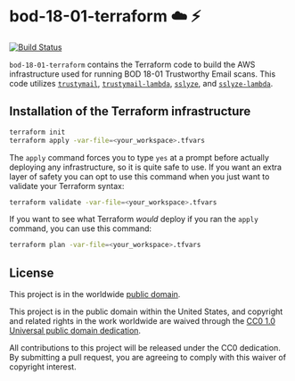 # bod-18-01-terraform :cloud: :zap: #

[![Build Status](https://travis-ci.com/cisagov/bod-18-01-terraform.svg?branch=develop)](https://travis-ci.com/cisagov/bod-18-01-terraform)

`bod-18-01-terraform` contains the Terraform code to build the AWS
infrastructure used for running BOD 18-01 Trustworthy Email scans.
This code utilizes
[`trustymail`](https://github.com/cisagov/trustymail),
[`trustymail-lambda`](https://github.com/cisagov/trustymail-lambda),
[`sslyze`](https://github.com/nabla-c0d3/sslyze), and
[`sslyze-lambda`](https://github.com/cisagov/sslyze-lambda).

## Installation of the Terraform infrastructure ##

```bash
terraform init
terraform apply -var-file=<your_workspace>.tfvars
```

The `apply` command forces you to type `yes` at a prompt before
actually deploying any infrastructure, so it is quite safe to use.  If
you want an extra layer of safety you can opt to use this command when
you just want to validate your Terraform syntax:
```bash
terraform validate -var-file=<your_workspace>.tfvars
```

If you want to see what Terraform *would* deploy if you ran the
`apply` command, you can use this command:
```bash
terraform plan -var-file=<your_workspace>.tfvars
```

## License ##

This project is in the worldwide [public domain](LICENSE.md).

This project is in the public domain within the United States, and
copyright and related rights in the work worldwide are waived through
the [CC0 1.0 Universal public domain
dedication](https://creativecommons.org/publicdomain/zero/1.0/).

All contributions to this project will be released under the CC0
dedication. By submitting a pull request, you are agreeing to comply
with this waiver of copyright interest.

